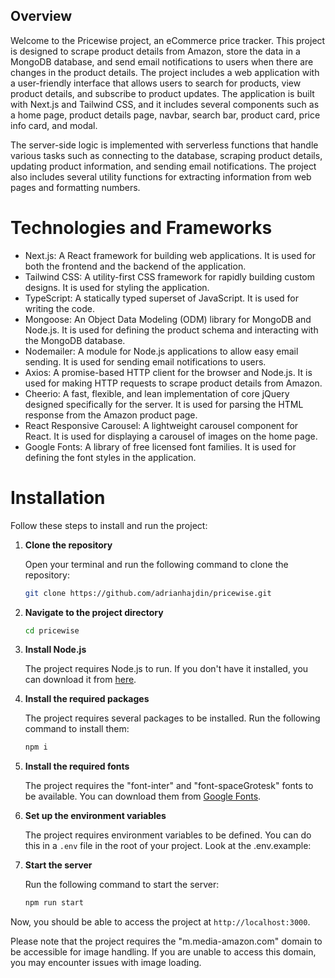 ## Overview

Welcome to the Pricewise project, an eCommerce price tracker. This project is designed to scrape product details from Amazon, store the data in a MongoDB database, and send email notifications to users when there are changes in the product details. The project includes a web application with a user-friendly interface that allows users to search for products, view product details, and subscribe to product updates. The application is built with Next.js and Tailwind CSS, and it includes several components such as a home page, product details page, navbar, search bar, product card, price info card, and modal.

The server-side logic is implemented with serverless functions that handle various tasks such as connecting to the database, scraping product details, updating product information, and sending email notifications. The project also includes several utility functions for extracting information from web pages and formatting numbers.

# Technologies and Frameworks

- Next.js: A React framework for building web applications. It is used for both the frontend and the backend of the application.
- Tailwind CSS: A utility-first CSS framework for rapidly building custom designs. It is used for styling the application.
- TypeScript: A statically typed superset of JavaScript. It is used for writing the code.
- Mongoose: An Object Data Modeling (ODM) library for MongoDB and Node.js. It is used for defining the product schema and interacting with the MongoDB database.
- Nodemailer: A module for Node.js applications to allow easy email sending. It is used for sending email notifications to users.
- Axios: A promise-based HTTP client for the browser and Node.js. It is used for making HTTP requests to scrape product details from Amazon.
- Cheerio: A fast, flexible, and lean implementation of core jQuery designed specifically for the server. It is used for parsing the HTML response from the Amazon product page.
- React Responsive Carousel: A lightweight carousel component for React. It is used for displaying a carousel of images on the home page.
- Google Fonts: A library of free licensed font families. It is used for defining the font styles in the application.

# Installation

Follow these steps to install and run the project:

1. **Clone the repository**

   Open your terminal and run the following command to clone the repository:

   ```bash
   git clone https://github.com/adrianhajdin/pricewise.git
   ```

2. **Navigate to the project directory**

   ```bash
   cd pricewise
   ```

3. **Install Node.js**

   The project requires Node.js to run. If you don't have it installed, you can download it from [here](https://nodejs.org/en/download/).

4. **Install the required packages**

   The project requires several packages to be installed. Run the following command to install them:

   ```bash
   npm i
   ```

5. **Install the required fonts**

   The project requires the "font-inter" and "font-spaceGrotesk" fonts to be available. You can download them from [Google Fonts](https://fonts.google.com/).

6. **Set up the environment variables**

   The project requires environment variables to be defined. You can do this in a `.env` file in the root of your project. Look at the .env.example:

7. **Start the server**

   Run the following command to start the server:

   ```bash
   npm run start
   ```

Now, you should be able to access the project at `http://localhost:3000`.

Please note that the project requires the "m.media-amazon.com" domain to be accessible for image handling. If you are unable to access this domain, you may encounter issues with image loading.
